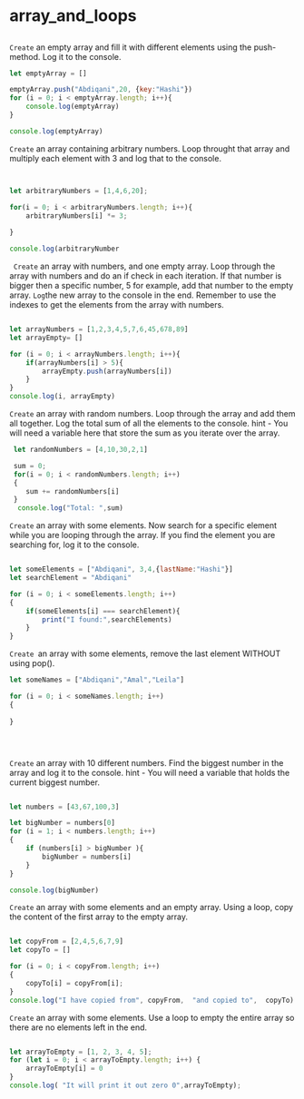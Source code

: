# array_and_loops
##


`Create` an empty array and fill it with different elements using the push-method. Log it to the console.


```js
let emptyArray = []

emptyArray.push("Abdiqani",20, {key:"Hashi"})
for (i = 0; i < emptyArray.length; i++){
    console.log(emptyArray)
}

console.log(emptyArray)

````



`Create` an array containing arbitrary numbers. Loop throught that array and multiply each element with 3 and log that to the console.




```js


let arbitraryNumbers = [1,4,6,20];

for(i = 0; i < arbitraryNumbers.length; i++){
    arbitraryNumbers[i] *= 3;
   
}

console.log(arbitraryNumber


```




 ` Create` an array with numbers, and one empty array. Loop through the array with numbers and do an if check in each iteration. If that number is bigger then a specific number, 5 for example, add that number to the empty array. 
` Log `the new array to the console in the end. Remember to use the indexes to get the elements from the array with numbers.

```js

let arrayNumbers = [1,2,3,4,5,7,6,45,678,89]
let arrayEmpty= []

for (i = 0; i < arrayNumbers.length; i++){
    if(arrayNumbers[i] > 5){
        arrayEmpty.push(arrayNumbers[i])
    }
}
console.log(i, arrayEmpty)

```





`Create` an array with random numbers. Loop through the array and add them all together. Log the total sum of all the elements to the console. hint - You will need a variable here that store the sum as you iterate over the array.


```js
 let randomNumbers = [4,10,30,2,1]

 sum = 0;
 for(i = 0; i < randomNumbers.length; i++)
 {
    sum += randomNumbers[i]
 }
  console.log("Total: ",sum)
```



`Create` an array with some elements. Now search for a specific element while you are looping through the array. If you find the element you are searching for, log it to the console.


```js

let someElements = ["Abdiqani", 3,4,{lastName:"Hashi"}]
let searchElement = "Abdiqani"

for (i = 0; i < someElements.length; i++)
{
    if(someElements[i] === searchElement){
        print("I found:",searchElements)
    }
}

```


`Create `an array with some elements, remove the last element WITHOUT using pop().


```js
let someNames = ["Abdiqani","Amal","Leila"]

for (i = 0; i < someNames.length; i++)
{
    
}





```


 `Create` an array with 10 different numbers. Find the biggest number in the array and log it to the console. hint - You will need a variable that holds the current biggest number.

 
```js

let numbers = [43,67,100,3]

let bigNumber = numbers[0]
for (i = 1; i < numbers.length; i++)
{
    if (numbers[i] > bigNumber ){
        bigNumber = numbers[i]
    }
}

console.log(bigNumber)

```

`Create` an array with some elements and an empty array. Using a loop, copy the content of the first array to the empty array.


```js

let copyFrom = [2,4,5,6,7,9]
let copyTo = []

for (i = 0; i < copyFrom.length; i++)
{
    copyTo[i] = copyFrom[i];
}
console.log("I have copied from", copyFrom,  "and copied to",  copyTo)

```


`Create` an array with some elements. Use a loop to empty the entire array so there are no elements left in the end.


```js

let arrayToEmpty = [1, 2, 3, 4, 5];
for (let i = 0; i < arrayToEmpty.length; i++) {
    arrayToEmpty[i] = 0
}
console.log( "It will print it out zero 0",arrayToEmpty); 

```


